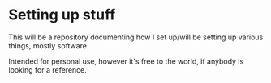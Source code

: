 # Setting up stuff 

This will be a repository documenting how I set up/will be setting up various things, mostly software. 

Intended for personal use, however it's free to the world, if anybody is looking for a reference.
